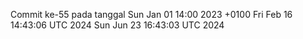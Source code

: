 Commit ke-55 pada tanggal Sun Jan 01 14:00 2023 +0100
Fri Feb 16 14:43:06 UTC 2024
Sun Jun 23 16:43:03 UTC 2024
